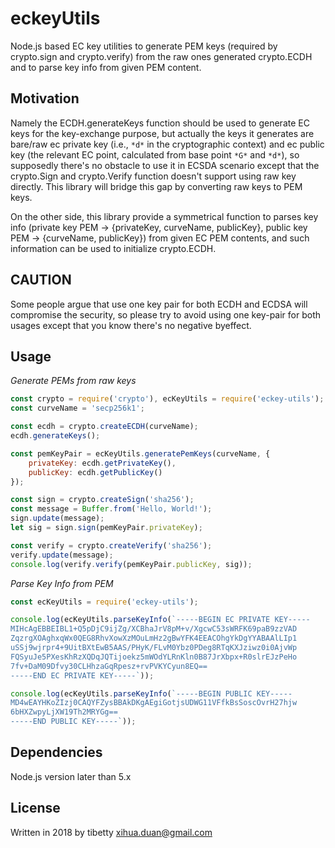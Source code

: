 # eckeyUtils

Node.js based EC key utilities to generate PEM keys (required by crypto.sign and crypto.verify) from the raw ones generated crypto.ECDH and to parse key info from given PEM content.

## Motivation

Namely the ECDH.generateKeys function should be used to generate EC keys for the key-exchange purpose, but actually the keys it generates are bare/raw ec private key (i.e., `*d*` in the cryptographic context) and ec public key (the relevant EC point, calculated from base point `*G*` and `*d*`), so supposedly there's no obstacle to use it in ECSDA scenario except that the crypto.Sign and crypto.Verify function doesn't support using raw key directly. This library will bridge this gap by converting raw keys to PEM keys.

On the other side, this library provide a symmetrical function to parses key info (private key PEM -> {privateKey, curveName, publicKey}, public key PEM -> {curveName, publicKey}) from given EC PEM contents, and such information can be used to initialize crypto.ECDH.

## CAUTION
Some people argue that use one key pair for both ECDH and ECDSA will compromise the security, so please try to avoid using one key-pair for both usages except that you know there's no negative byeffect.

## Usage

*Generate PEMs from raw keys*
```js
const crypto = require('crypto'), ecKeyUtils = require('eckey-utils');
const curveName = 'secp256k1';

const ecdh = crypto.createECDH(curveName);
ecdh.generateKeys();

const pemKeyPair = ecKeyUtils.generatePemKeys(curveName, {
	privateKey: ecdh.getPrivateKey(),
	publicKey: ecdh.getPublicKey()
});

const sign = crypto.createSign('sha256');
const message = Buffer.from('Hello, World!');
sign.update(message);
let sig = sign.sign(pemKeyPair.privateKey);

const verify = crypto.createVerify('sha256');
verify.update(message);
console.log(verify.verify(pemKeyPair.publicKey, sig));
```

*Parse Key Info from PEM*
```js
const ecKeyUtils = require('eckey-utils');

console.log(ecKeyUtils.parseKeyInfo(`-----BEGIN EC PRIVATE KEY-----
MIHcAgEBBEIBL1+Q5pDjC9ijZg/XCBhaJrV8pM+v/XgcwC53sWRFK69paB9zzVAD
ZqzrgXOAghxqWx0QEG8RhvXowXzMOuLmHz2gBwYFK4EEACOhgYkDgYYABAAlLIp1
uSSj9wjrpr4+9UitBXtEwB5AAS/PHyK/FLvM0Ybz0PDeg8RTqKXJziwz0i0AjvWp
FQSyuJe5PXesKhRzXQDqJQTijoekz5mWOdYLRnKln0B87JrXbpx+R0slrEJzPeHo
7fv+DaM09Dfvy30CLHhzaGqRpesz+rvPVKYCyun8EQ==
-----END EC PRIVATE KEY-----`));

console.log(ecKeyUtils.parseKeyInfo(`-----BEGIN PUBLIC KEY-----
MD4wEAYHKoZIzj0CAQYFZysBBAkDKgAEgiGotjsUDWG11VFfkBsSoscOvrH27hjw
6bHXZwpyLjXW19Th2MRYGg==
-----END PUBLIC KEY-----`));
```

## Dependencies
Node.js version later than 5.x

## License
Written in 2018 by tibetty <xihua.duan@gmail.com>
